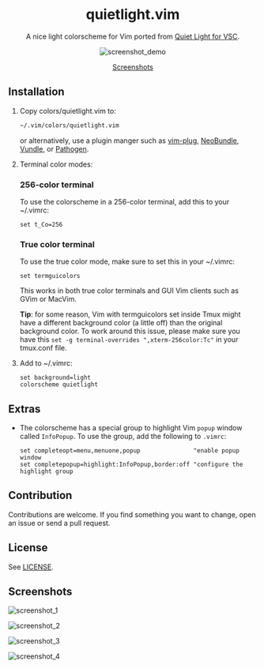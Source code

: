 <div align="center">
  <h1>
    quietlight.vim
  </h1>

  A nice light colorscheme for Vim ported from [Quiet Light for
  VSC](https://github.com/onecrayon/theme-quietlight-vsc).

  ![screenshot_demo](https://user-images.githubusercontent.com/16504838/115804325-1202a900-a3e3-11eb-8c65-dde296b5806b.png)

  [Screenshots](https://github.com/aonemd/quietlight.vim#screenshots)
</div>

## Installation

1.  Copy colors/quietlight.vim to:

    ```bash
    ~/.vim/colors/quietlight.vim
    ```

    or alternatively, use a plugin manger such as
    [vim-plug](https://github.com/junegunn/vim-plug),
    [NeoBundle](https://github.com/Shougo/neobundle.vim),
    [Vundle](https://github.com/gmarik/Vundle.vim), or
    [Pathogen](https://github.com/tpope/vim-pathogen).

2.  Terminal color modes:

    ### 256-color terminal

    To use the colorscheme in a 256-color terminal, add this to your ~/.vimrc:

    ```vim
    set t_Co=256
    ```

    ### True color terminal

    To use the true color mode, make sure to set this in your ~/.vimrc:

    ```vim
    set termguicolors
    ```

    This works in both true color terminals and GUI Vim clients such as GVim or
    MacVim.

    **Tip**: for some reason, Vim with termguicolors set inside Tmux might have
    a different background color (a little off) than the original background
    color. To work around this issue, please make sure you have this `set -g
    terminal-overrides ",xterm-256color:Tc"` in your tmux.conf file.

3.  Add to ~/.vimrc:

    ```vim
    set background=light
    colorscheme quietlight
    ```

## Extras

- The colorscheme has a special group to highlight Vim `popup` window called
    `InfoPopup`. To use the group, add the following to `.vimrc`:
    ```vim
    set completeopt=menu,menuone,popup               "enable popup window
    set completepopup=highlight:InfoPopup,border:off "configure the highlight group
    ```

## Contribution

Contributions are welcome. If you find something you want to change, open an
issue or send a pull request.

## License

See [LICENSE](https://github.com/aonemd/quietlight.vim/blob/master/LICENSE).


## Screenshots

![screenshot_1](https://user-images.githubusercontent.com/16504838/115854031-1f8f5180-a42a-11eb-821a-c67e6fa97026.png)

![screenshot_2](https://user-images.githubusercontent.com/16504838/115854126-3cc42000-a42a-11eb-9a70-12153c3c05f0.png)

![screenshot_3](https://user-images.githubusercontent.com/16504838/115805286-f39dad00-a3e4-11eb-9603-9fddbf35a49b.png)

![screenshot_4](https://user-images.githubusercontent.com/16504838/115805459-5000cc80-a3e5-11eb-9670-8d006b478348.png)
